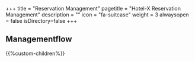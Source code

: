 +++
title = "Reservation Management"
pagetitle = "Hotel-X Reservation Management"
description = ""
icon = "fa-suitcase"
weight = 3
alwaysopen = false
isDirectory=false
+++

## Managementflow

{{%custom-children%}}